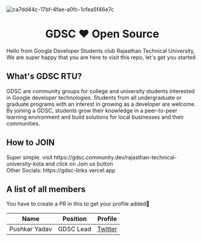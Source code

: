 ![ca7dd44c-17bf-4fae-a0fc-1cfea5f46e7c](https://github.com/pushkarydv/gdsc-rtu-2023/assets/96358784/4f9379c9-24bb-4b96-8c69-8695cf0bc1fc)
<h1 align="center">GDSC ❤️ Open Source</h1>
<p> 
  Hello from Google Developer Students club Rajasthan Technical University, <br/>
  We are super happy that you are here to visit this repo, let's get you started
</p>

<h2>What's GDSC RTU?</h2>
GDSC are community groups for college and university students interested in Google developer technologies. Students from all undergraduate or graduate programs with an interest in growing as a developer are welcome. By joining a GDSC, students grow their knowledge in a peer-to-peer learning environment and build solutions for local businesses and their communities.

<h2>How to JOIN</h2>
Super simple. visit https://gdsc.community.dev/rajasthan-technical-university-kota and click on Join us button <br/>
Other Socials: https://gdsc-links.vercel.app

<h2>
  A list of all members
</h2>

You have to create a PR in this to get your profile added🫠

| Name | Position | Profile |
| -------- | ------- | ------- |
| Pushkar Yadav | GDSC Lead | [Twitter](https://twitter.com/pushkaryadavin) |
